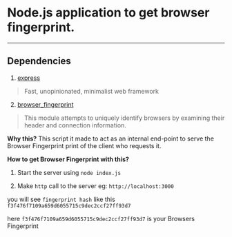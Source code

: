 Node.js application to get browser fingerprint.
=======


----------

Dependencies
------------

 1. [express](https://www.npmjs.com/package/express)

> Fast, unopinionated, minimalist web framework

 2. [browser_fingerprint](https://github.com/evantahler/browser_fingerprint)

> This module attempts to uniquely identify browsers by examining their
> header and connection information.


**Why this?**
This script it made to act as an internal end-point to serve the Browser Fingerprint print of the client who requests it.

**How to get Browser Fingerprint with this?**

1. Start the server using  `node index.js`

2. Make `http` call to the server eg: `http://localhost:3000`


you will see `fingerprint hash` like this `f3f476f7109a659d6055715c9dec2ccf27ff93d7`


here  `f3f476f7109a659d6055715c9dec2ccf27ff93d7` is your Browsers Fingerprint
